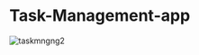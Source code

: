 # Task-Management-app

![taskmngng2](https://user-images.githubusercontent.com/44370096/91661652-2664ff00-eafd-11ea-9468-56dd3d01897c.png)
